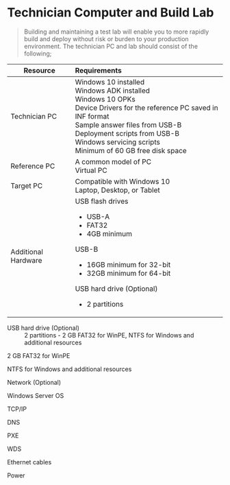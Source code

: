 # Technician Computer and Build Lab

> Building and maintaining a test lab will enable you to more rapidly build and deploy without risk or burden to your production environment. The technician PC and lab should consist of the following;

| Resource | Requirements |  
|-----------|:-----------|  
| Technician PC | Windows 10 installed <br>Windows ADK installed<br>Windows 10 OPKs<br>Device Drivers for the reference PC saved in INF format<br>Sample answer files from USB-B<br>Deployment scripts from USB-B<br>Windows servicing scripts<br>Minimum of 60 GB free disk space |  
| Reference PC | A common model of PC<br>Virtual PC |
| Target PC | Compatible with Windows 10<br>Laptop, Desktop, or Tablet |  
| Additional Hardware | USB flash drives<ul><li>USB-A</li><li>FAT32</li><li>4GB minimum</li></ul>USB-B<ul><li>16GB minimum for 32-bit</li><li>32GB minimum for 64-bit</li></ul>USB hard drive (Optional)<ul><li>2 partitions</li>


<dl>
    <dt>USB hard drive (Optional)</dt>
    <dd>2 partitions - 2 GB FAT32 for WinPE, NTFS for Windows and additional resources</dd>

2 GB FAT32 for WinPE

NTFS for Windows and additional resources

Network (Optional)

Windows Server OS

TCP/IP

DNS

PXE

WDS

Ethernet cables

Power